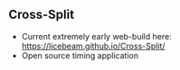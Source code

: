 ## Cross-Split

- Current extremely early web-build here: https://licebeam.github.io/Cross-Split/
- Open source timing application
